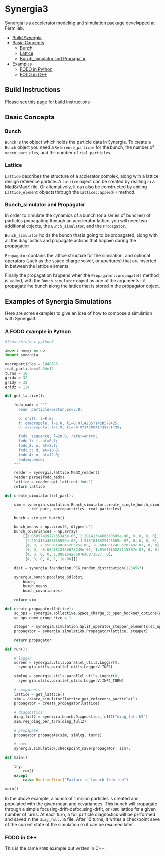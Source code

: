 # Synergia3

Synergia is a accelerator modeling and simulation package developped at Fermilab.

- [Build Synergia](#build-instructions)
- [Basic Concepts](#basic-concepts)
  - [Bunch](#bunch)
  - [Lattice](#lattice)
  - [Bunch_simulator and Propagator](#bunch_simulator-and-propagator)
- [Examples](#examples-of-synergia-simulations)
  - [FODO in Python](#a-fodo-example-in-python)
  - [FODO in C++](#fodo-in-c++)


## Build Instructions

Please see [this page](wiki/build.md) for build instructions

## Basic Concepts

### Bunch

`Bunch` is the object which holds the particle data in Synergia. To create a `Bunch` object you need a `Reference_particle` for the bunch, the number of `macro_particles`, and the number of `real_particles`.

### Lattice

`Lattice` describes the structure of a acclerator complex, along with a lattice design reference particle. A `Lattice` object can be created by reading in a Mad8/MadX file. Or alternatively, it can also be constructed by adding `Lattice_element` objects through the `Lattice::append()` method.

### Bunch_simulator and Propagator

In order to simulate the dynamics of a bunch (or a series of bunches) of particles propagating through an accelerator lattice, you will need two additional objects, the `Bunch_simulator`, and the `Propagator`.

`Bunch_simulator` holds the bunch that is going to be propagated, along with all the diagnostics and propagate actions that happen during the propagation.

`Propagator` contains the lattice structure for the simulation, and optional operators (such as the space charge solver, or apertures) that are inserted in between the lattice elements.

Finally the propagation happens when the `Propagator::propagate()` method is called, with the `Bunch_simulator` object as one of the arguments - it propagate the bunch along the lattice that is stored in the propagator object.

## Examples of Synergia Simulations

Here are some examples to give an idea of how to compose a simulation with Synergia3.

### A FODO example in Python

```python
#!/usr/bin/env python3

import numpy as np
import synergia

macroparticles = 1048576
real_particles=2.94e12
turns = 10
gridx = 32
gridy = 32
gridz = 128

def get_lattice():

    fodo_madx = """
      beam, particle=proton,pc=3.0;

      o: drift, l=8.0;
      f: quadrupole, l=2.0, k1=0.071428571428571425;
      d: quadrupole, l=2.0, k1=-0.071428571428571425;

      fodo: sequence, l=20.0, refer=entry;
      fodo_1: f, at=0.0;
      fodo_2: o, at=2.0;
      fodo_3: d, at=10.0;
      fodo_4: o, at=12.0;
      endsequence;
    """

    reader = synergia.lattice.MadX_reader()
    reader.parse(fodo_madx)
    lattice = reader.get_lattice('fodo')
    return lattice

def create_simulator(ref_part):

    sim = synergia.simulation.Bunch_simulator.create_single_bunch_simulator(
            ref_part, macroparticles, real_particles)

    bunch = sim.get_bunch()

    bunch_means = np.zeros(6, dtype='d')
    bunch_covariances = np.array(
        [[3.0509743977035345e-05, 2.2014134466660509e-06, 0, 0, 0, 0],
         [2.2014134466660509e-06, 1.9161816525115869e-07, 0, 0, 0, 0],
         [0, 0, 7.5506914064526925e-06, -6.6846812465678249e-07, 0, 0],
         [0, 0, -6.6846812465678249e-07, 1.9161816525115867e-07, 0, 0],
         [0, 0, 0, 0, 0.00016427607645871527, 0],
         [0, 0, 0, 0, 0, 1e-08]])
    
    dist = synergia.foundation.PCG_random_distribution(1234567)

    synergia.bunch.populate_6d(dist, 
        bunch, 
        bunch_means,
        bunch_covariances)

    return sim

def create_propagator(lattice):
    sc_ops = synergia.collective.Space_charge_3d_open_hockney_options(gridx, gridy, gridz)
    sc_ops.comm_group_size = 1

    stepper = synergia.simulation.Split_operator_stepper_elements(sc_ops, 1)
    propagator = synergia.simulation.Propagator(lattice, stepper)

    return propagator

def run():

    # logger
    screen = synergia.utils.parallel_utils.Logger(0, 
      synergia.utils.parallel_utils.LoggerV.INFO)

    simlog = synergia.utils.parallel_utils.Logger(0, 
      synergia.utils.parallel_utils.LoggerV.INFO_TURN)

    # components
    lattice = get_lattice()
    sim = create_simulator(lattice.get_reference_particle())
    propagator = create_propagator(lattice)

    # diagnostics
    diag_full2 = synergia.bunch.Diagnostics_full2("diag_full.h5")
    sim.reg_diag_per_turn(diag_full2)

    # propagate
    propagator.propagate(sim, simlog, turns)

    # save
    synergia.simulation.checkpoint_save(propagator, sim);

def main():

    try:
        run()
    except:
        raise RuntimeError("Failure to launch fodo.run")

main()
```

In the above example, a bunch of 1 million particles is created and populated with the given mean and covariances. This bunch will propagate through a simple focusing-drift-defocusing-drfit, or `FODO` lattice for a given number of turns. At each turn, a full particle diagnostics will be performed and saved in the `diag_full.h5` file. After 10 turns, it writes a checkpoint save of the current state of the simulation so it can be resumed later.


### FODO in C++

This is the same `FODO` example but written in C++.

